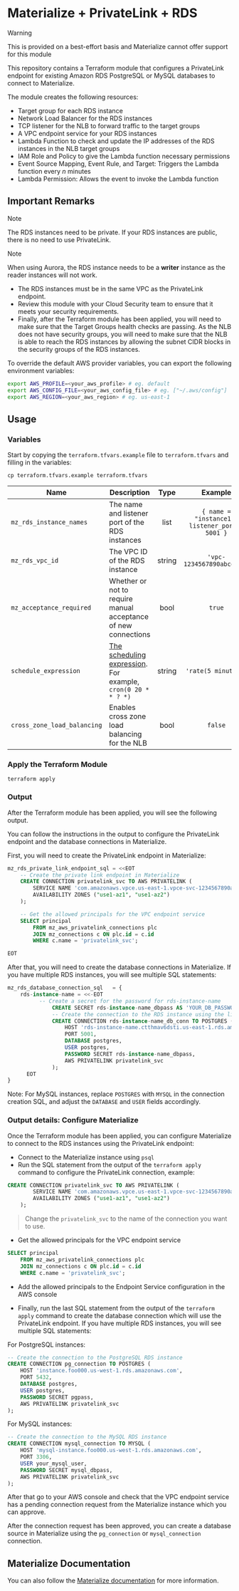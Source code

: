 # Materialize + PrivateLink + RDS

> [!WARNING]
> This is provided on a best-effort basis and Materialize cannot offer support for this module

This repository contains a Terraform module that configures a PrivateLink endpoint for existing Amazon RDS PostgreSQL or MySQL databases to connect to Materialize.

The module creates the following resources:
- Target group for each RDS instance
- Network Load Balancer for the RDS instances
- TCP listener for the NLB to forward traffic to the target groups
- A VPC endpoint service for your RDS instances
- Lambda Function to check and update the IP addresses of the RDS instances in the NLB target groups
- IAM Role and Policy to give the Lambda function necessary permissions
- Event Source Mapping, Event Rule, and Target: Triggers the Lambda function every _n_ minutes
- Lambda Permission: Allows the event to invoke the Lambda function

## Important Remarks

> [!NOTE]
> The RDS instances need to be private. If your RDS instances are public, there is no need to use PrivateLink.

> [!NOTE]
> When using Aurora, the RDS instance needs to be a **writer** instance as the reader instances will not work.

- The RDS instances must be in the same VPC as the PrivateLink endpoint.
- Review this module with your Cloud Security team to ensure that it meets your security requirements.
- Finally, after the Terraform module has been applied, you will need to make sure that the Target Groups health checks are passing. As the NLB does not have security groups, you will need to make sure that the NLB is able to reach the RDS instances by allowing the subnet CIDR blocks in the security groups of the RDS instances.

To override the default AWS provider variables, you can export the following environment variables:

```bash
export AWS_PROFILE=<your_aws_profile> # eg. default
export AWS_CONFIG_FILE=<your_aws_config_file> # eg. ["~/.aws/config"]
export AWS_REGION=<your_aws_region> # eg. us-east-1
```

## Usage

### Variables

Start by copying the `terraform.tfvars.example` file to `terraform.tfvars` and filling in the variables:

```
cp terraform.tfvars.example terraform.tfvars
```

| Name                        | Description | Type | Example | Required |
|-----------------------------|-------------|:----:|:-----:|:-----:|
| `mz_rds_instance_names`     | The name and listener port of the RDS instances | list | `{ name = "instance1", listener_port = 5001 }` | yes |
| `mz_rds_vpc_id`             | The VPC ID of the RDS instance | string | `'vpc-1234567890abcdef0'` | yes |
| `mz_acceptance_required`    | Whether or not to require manual acceptance of new connections | bool | `true` | no |
| `schedule_expression`       | [The scheduling expression](https://registry.terraform.io/providers/hashicorp/aws/latest/docs/resources/cloudwatch_event_rule#schedule_expression). For example, `cron(0 20 * * ? *)` | string | `'rate(5 minutes)'` | no |
| `cross_zone_load_balancing` | Enables cross zone load balancing for the NLB | bool | `false` | no |

### Apply the Terraform Module

```
terraform apply
```

### Output

After the Terraform module has been applied, you will see the following output.

You can follow the instructions in the output to configure the PrivateLink endpoint and the database connections in Materialize.

First, you will need to create the PrivateLink endpoint in Materialize:

```sql
mz_rds_private_link_endpoint_sql = <<EOT
    -- Create the private link endpoint in Materialize
    CREATE CONNECTION privatelink_svc TO AWS PRIVATELINK (
        SERVICE NAME 'com.amazonaws.vpce.us-east-1.vpce-svc-1234567890abcdef0',
        AVAILABILITY ZONES ("use1-az1", "use1-az2")
    );

    -- Get the allowed principals for the VPC endpoint service
    SELECT principal
        FROM mz_aws_privatelink_connections plc
        JOIN mz_connections c ON plc.id = c.id
        WHERE c.name = 'privatelink_svc';

EOT
```

After that, you will need to create the database connections in Materialize. If you have multiple RDS instances, you will see multiple SQL statements:

```sql
mz_rds_database_connection_sql   = {
    rds-instance-name = <<-EOT
          -- Create a secret for the password for rds-instance-name
              CREATE SECRET rds-instance-name_dbpass AS 'YOUR_DB_PASSWORD_FOR_rds-instance-name';
              -- Create the connection to the RDS instance using the listener port
              CREATE CONNECTION rds-instance-name_db_conn TO POSTGRES (
                  HOST 'rds-instance-name.ctthmav6dsti.us-east-1.rds.amazonaws.com',
                  PORT 5001,
                  DATABASE postgres,
                  USER postgres,
                  PASSWORD SECRET rds-instance-name_dbpass,
                  AWS PRIVATELINK privatelink_svc
              );
      EOT
}
```

Note: For MySQL instances, replace `POSTGRES` with `MYSQL` in the connection creation SQL, and adjust the `DATABASE` and `USER` fields accordingly.

### Output details: Configure Materialize

Once the Terraform module has been applied, you can configure Materialize to connect to the RDS instances using the PrivateLink endpoint:

- Connect to the Materialize instance using `psql`
- Run the SQL statement from the output of the `terraform apply` command to configure the PrivateLink connection, example:

```sql
CREATE CONNECTION privatelink_svc TO AWS PRIVATELINK (
        SERVICE NAME 'com.amazonaws.vpce.us-east-1.vpce-svc-1234567890abcdef0',
        AVAILABILITY ZONES ("use1-az1", "use1-az2")
    );
```

> Change the `privatelink_svc` to the name of the connection you want to use.

- Get the allowed principals for the VPC endpoint service

```sql
SELECT principal
    FROM mz_aws_privatelink_connections plc
    JOIN mz_connections c ON plc.id = c.id
    WHERE c.name = 'privatelink_svc';
```

- Add the allowed principals to the Endpoint Service configuration in the AWS console

- Finally, run the last SQL statement from the output of the `terraform apply` command to create the database connection which will use the PrivateLink endpoint. If you have multiple RDS instances, you will see multiple SQL statements:

For PostgreSQL instances:

```sql
-- Create the connection to the PostgreSQL RDS instance
CREATE CONNECTION pg_connection TO POSTGRES (
    HOST 'instance.foo000.us-west-1.rds.amazonaws.com',
    PORT 5432,
    DATABASE postgres,
    USER postgres,
    PASSWORD SECRET pgpass,
    AWS PRIVATELINK privatelink_svc
);
```

For MySQL instances:

```sql
-- Create the connection to the MySQL RDS instance
CREATE CONNECTION mysql_connection TO MYSQL (
    HOST 'mysql-instance.foo000.us-west-1.rds.amazonaws.com',
    PORT 3306,
    USER your_mysql_user,
    PASSWORD SECRET mysql_dbpass,
    AWS PRIVATELINK privatelink_svc
);
```

After that go to your AWS console and check that the VPC endpoint service has a pending connection request from the Materialize instance which you can approve.

After the connection request has been approved, you can create a database source in Materialize using the `pg_connection` or `mysql_connection` connection.

## Materialize Documentation

You can also follow the [Materialize documentation](https://materialize.com/docs/ops/network-security/privatelink/) for more information.
